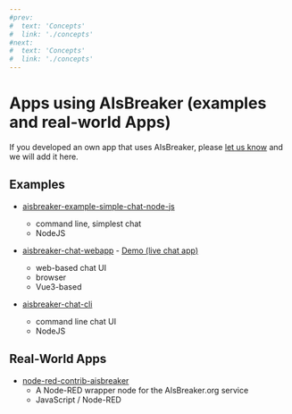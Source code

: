 ```yaml
---
#prev:
#  text: 'Concepts'
#  link: './concepts'
#next:
#  text: 'Concepts'
#  link: './concepts'
---
```



Apps using AIsBreaker (examples and real-world Apps)
====================================================
If you developed an own app that uses AIsBreaker, please [let us know](/contact) and we will add it here.

Examples
--------
- [aisbreaker-example-simple-chat-node-js](https://github.com/aisbreaker/aisbreaker-example-simple-chat-node-js/)
  - command line, simplest chat
  - NodeJS

- [aisbreaker-chat-webapp](https://github.com/aisbreaker/aisbreaker-js/tree/develop/packages/aisbreaker-chat-webapp/) - [Demo (live chat app)](https://demo.aisbreaker.org/)
  - web-based chat UI
  - browser
  - Vue3-based

- [aisbreaker-chat-cli](https://github.com/aisbreaker/aisbreaker-js/tree/develop/packages/aisbreaker-chat-cli/)
  - command line chat UI
  - NodeJS


Real-World Apps
---------------
- [node-red-contrib-aisbreaker](https://github.com/gorenje/node-red-contrib-aisbreaker/)
  - A Node-RED wrapper node for the AIsBreaker.org service
  - JavaScript / Node-RED 
